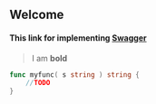 

## Welcome 


#### This link for implementing   [Swagger](https://ldej.nl/post/generating-swagger-docs-from-go/)

> I am **bold** 

```go
func myfunc( s string ) string {
    //TODO
}
```

